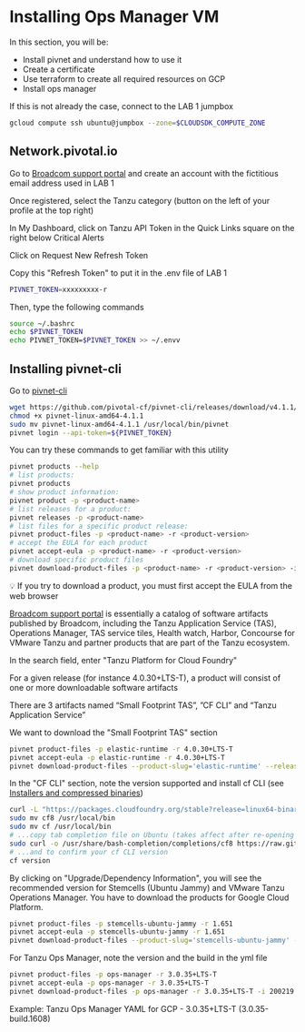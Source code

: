 # Installing Ops Manager VM

In this section, you will be:

- Install pivnet and understand how to use it
- Create a certificate
- Use terraform to create all required resources on GCP
- Install ops manager

If this is not already the case, connect to the LAB 1 jumpbox

```bash
gcloud compute ssh ubuntu@jumpbox --zone=$CLOUDSDK_COMPUTE_ZONE
```

## Network.pivotal.io

Go to [Broadcom support portal](https://profile.broadcom.com/web/registration) and create an account with the fictitious email address used in LAB 1

Once registered, select the Tanzu category (button on the left of your profile at the top right)

In My Dashboard, click on Tanzu API Token in the Quick Links square on the right below Critical Alerts

Click on Request New Refresh Token

Copy this "Refresh Token" to put it in the .env file of LAB 1

```bash
PIVNET_TOKEN=xxxxxxxxx-r
```

Then, type the following commands

```bash
source ~/.bashrc
echo $PIVNET_TOKEN
echo PIVNET_TOKEN=$PIVNET_TOKEN >> ~/.envv
```

## Installing pivnet-cli

Go to [pivnet-cli](https://github.com/pivotal-cf/pivnet-cli)

```bash
wget https://github.com/pivotal-cf/pivnet-cli/releases/download/v4.1.1/pivnet-linux-amd64-4.1.1
chmod +x pivnet-linux-amd64-4.1.1
sudo mv pivnet-linux-amd64-4.1.1 /usr/local/bin/pivnet
pivnet login --api-token=${PIVNET_TOKEN}
```

You can try these commands to get familiar with this utility

```bash
pivnet products --help
# list products:
pivnet products
# show product information:
pivnet product -p <product-name>
# list releases for a product:
pivnet releases -p <product-name>
# list files for a specific product release:
pivnet product-files -p <product-name> -r <product-version>
# accept the EULA for each product
pivnet accept-eula -p <product-name> -r <product-version>
# download specific product files
pivnet download-product-files -p <product-name> -r <product-version> -i <product-id>
```

:bulb: If you try to download a product, you must first accept the EULA from the web browser

[Broadcom support portal](https://support.broadcom.com/) is essentially a catalog of software artifacts published by Broadcom, including the Tanzu Application Service (TAS), Operations Manager, TAS service tiles, Health watch, Harbor, Concourse for VMware Tanzu and partner products that are part of the Tanzu ecosystem.

In the search field, enter "Tanzu Platform for Cloud Foundry"

For a given release (for instance 4.0.30+LTS-T), a product will consist of one or more downloadable software artifacts

There are 3 artifacts named “Small Footprint TAS”, ”CF CLI” and “Tanzu Application Service”

We want to download the "Small Footprint TAS" section

```bash
pivnet product-files -p elastic-runtime -r 4.0.30+LTS-T
pivnet accept-eula -p elastic-runtime -r 4.0.30+LTS-T
pivnet download-product-files --product-slug='elastic-runtime' --release-version='4.0.30+LTS-T' --product-file-id=199896
```

In the "CF CLI" section, note the version supported and install cf CLI (see [Installers and compressed binaries](https://github.com/cloudfoundry/cli/wiki/V8-CLI-Installation-Guide#installers-and-compressed-binaries))

```bash
curl -L "https://packages.cloudfoundry.org/stable?release=linux64-binary&version=8.8.2&source=github" | tar -zx
sudo mv cf8 /usr/local/bin
sudo mv cf /usr/local/bin
# ...copy tab completion file on Ubuntu (takes affect after re-opening your shell)
sudo curl -o /usr/share/bash-completion/completions/cf8 https://raw.githubusercontent.com/cloudfoundry/cli-ci/master/ci/installers/completion/cf8
# ...and to confirm your cf CLI version
cf version
```

By clicking on "Upgrade/Dependency Information", you will see the recommended version for Stemcells (Ubuntu Jammy) and VMware Tanzu Operations Manager. You have to download the products for Google Cloud Platform.

```bash
pivnet product-files -p stemcells-ubuntu-jammy -r 1.651
pivnet accept-eula -p stemcells-ubuntu-jammy -r 1.651
pivnet download-product-files --product-slug='stemcells-ubuntu-jammy' --release-version='1.651' --product-file-id=200031
```

For Tanzu Ops Manager, note the version and the build in the yml file

```bash
pivnet product-files -p ops-manager -r 3.0.35+LTS-T
pivnet accept-eula -p ops-manager -r 3.0.35+LTS-T
pivnet download-product-files -p ops-manager -r 3.0.35+LTS-T -i 200219 
```

Example: Tanzu Ops Manager YAML for GCP - 3.0.35+LTS-T (3.0.35-build.1608)

